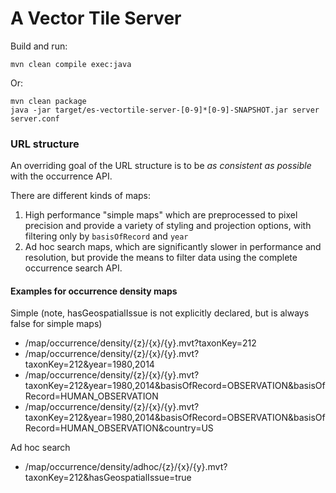 # A Vector Tile Server

Build and run:

```
mvn clean compile exec:java
```

Or:

```
mvn clean package
java -jar target/es-vectortile-server-[0-9]*[0-9]-SNAPSHOT.jar server server.conf
```

### URL structure

An overriding goal of the URL structure is to be _as consistent as possible_ with the occurrence API.

There are different kinds of maps:
  1. High performance "simple maps" which are preprocessed to pixel precision and provide a variety of styling and projection options, with filtering only by ```basisOfRecord``` and ```year```
  2. Ad hoc search maps, which are significantly slower in performance and resolution, but provide the means to filter data using the complete occurrence search API.

#### Examples for occurrence density maps
Simple (note, hasGeospatialIssue is not explicitly declared, but is always false for simple maps)
  - /map/occurrence/density/{z}/{x}/{y}.mvt?taxonKey=212
  - /map/occurrence/density/{z}/{x}/{y}.mvt?taxonKey=212&year=1980,2014
  - /map/occurrence/density/{z}/{x}/{y}.mvt?taxonKey=212&year=1980,2014&basisOfRecord=OBSERVATION&basisOfRecord=HUMAN_OBSERVATION
  - /map/occurrence/density/{z}/{x}/{y}.mvt?taxonKey=212&year=1980,2014&basisOfRecord=OBSERVATION&basisOfRecord=HUMAN_OBSERVATION&country=US

Ad hoc search
  - /map/occurrence/density/adhoc/{z}/{x}/{y}.mvt?taxonKey=212&hasGeospatialIssue=true
